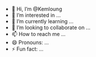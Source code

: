 - 👋 Hi, I’m @Kemloung
- 👀 I’m interested in ...
- 🌱 I’m currently learning ...
- 💞️ I’m looking to collaborate on ...
- 📫 How to reach me ...
- 😄 Pronouns: ...
- ⚡ Fun fact: ...

<!---
Kemloung/Kemloung is a ✨ special ✨ repository because its `README.md` (this file) appears on your GitHub profile.
You can click the Preview link to take a look at your changes.
--->

